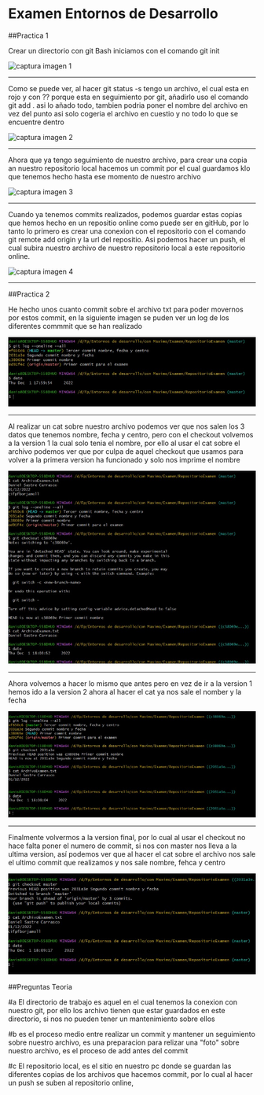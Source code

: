 # Examen Entornos de Desarrollo

##Practica 1 

Crear un directorio con git Bash iniciamos con el comando git init

![captura imagen 1](Imagenes/Practica1/1.jpg)

---

Como se puede ver, al hacer git status -s tengo un archivo, el cual esta en rojo y con ?? porque esta en seguimiento por git, añadirlo uso el comando git add . asi lo añado todo, tambien podria poner el nombre del archivo en vez del punto asi solo cogeria el archivo en cuestio y no todo lo que se encuentre dentro 

![captura imagen 2](Imagenes/Practica1/2.jpg)

---

Ahora que ya tengo seguimiento de nuestro archivo, para crear una copia an nuestro repositorio local hacemos un commit por el cual guardamos klo que tenemos hecho hasta ese momento de nuestro archivo 

![captura imagen 3](Imagenes/Practica1/3.jpg)

---

Cuando ya tenemos commits realizados, podemos guardar estas copias que hemos hecho en un repositio online como puede ser en gitHub, por lo tanto lo primero es crear una conexion con el repositorio con el comando git remote add origin y la url del repositio. Asi podemos hacer un push, el cual subira nuestro archivo de nuestro repositorio local a este repositorio online.

![captura imagen 4](Imagenes/Practica1/4.jpg)

---


##Practica 2 


He hecho unos cuanto commit sobre el archivo txt para poder movernos por estos commit, en la siguiente imagen se puden ver un log de los diferentes commmit que se han realizado

![captura imagen 1](Imagenes/Practica2/1.jpg)

---


Al realizar un cat sobre nuestro archivo podemos ver que nos salen los 3 datos que tenemos nombre, fecha y centro, pero con el checkout volvemos a la version 1 la cual solo tenia el nombre, por ello al usar el cat sobre el archivo podemos ver que por culpa de aquel checkout que usamos para volver a la primera version ha funcionado y solo nos imprime el nombre

![captura imagen 2](Imagenes/Practica2/2.jpg)

---

Ahora volvemos a hacer lo mismo que antes pero en vez de ir a la version 1 hemos ido a la version 2 ahora al hacer el cat ya nos sale el nomber y la fecha 

![captura imagen 3](Imagenes/Practica2/3.jpg)

---

Finalmente volvermos a la version final, por lo cual al usar el checkout no hace falta poner el numero de commit, si nos con master nos lleva a la ultima version, así podemos ver que al hacer el cat sobre el archivo nos sale el ultimo commit que realizamos y nos sale nombre, fehca y centro  

![captura imagen 4](Imagenes/Practica2/4.jpg)


##Preguntas Teoria

#a 
El directorio de trabajo es aquel en el cual tenemos la conexion con nuestro git, por ello los archivo tienen que estar guardados en este directorio, si nos no pueden tener un mantenimiento sobre ellos

#b
es el proceso medio entre realizar un commit y mantener un seguimiento sobre nuestro archivo, es una preparacion para relizar una "foto" sobre nuestro archivo, es el proceso de add antes del commit 

#c
El repositorio local, es el sitio en nuestro pc donde se guardan las diferentes copias de los archivos que hacemos commit, por lo cual al hacer un push se suben al repositorio online, 
